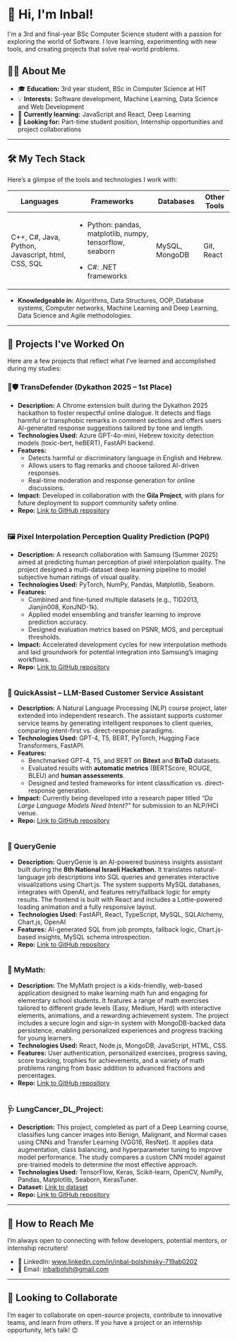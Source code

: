 # 👋 Hi, I'm Inbal!

I'm a 3rd and final-year BSc Computer Science student with a passion for exploring the world of Software. I love learning, experimenting with new tools, and creating projects that solve real-world problems.

## 👨‍🎓 About Me

- 🎓 **Education:** 3rd year student, BSc in Computer Science at HIT
- 💡 **Interests:** Software development, Machine Learning, Data Science and Web Development
- 🌱 **Currently learning:** JavaScript and React, Deep Learning
- 👯 **Looking for:** Part-time student position, Internship opportunities and project collaborations

---

## 🛠️ My Tech Stack

Here’s a glimpse of the tools and technologies I work with:

| **Languages**  | **Frameworks**  | **Databases**  | **Other Tools**  |
|----------------|-----------------|----------------|------------------|
| C++, C#, Java, Python, Javascript, html, CSS, SQL | <ul><li>Python: pandas, matplotlib, numpy, tensorflow, seaborn </li></ul> <ul><li>C#: .NET frameworks</li>| MySQL, MongoDB | Git, React |

- **Knowledgeable in:** Algorithms, Data Structures, OOP, Database systems, Computer networks, Machine Learning and Deep Learning, Data Science and Agile methodologies.
  
---

## 🌟 Projects I've Worked On

Here are a few projects that reflect what I've learned and accomplished during my studies:

### 🌈🛡️ TransDefender (Dykathon 2025 – 1st Place)   
- **Description:** A Chrome extension built during the Dykathon 2025 hackathon to foster respectful online dialogue. It detects and flags harmful or transphobic remarks in comment sections and offers users AI-generated response suggestions tailored by tone and length.  
- **Technologies Used:** Azure GPT-4o-mini, Hebrew toxicity detection models (toxic-bert, heBERT), FastAPI backend.  
- **Features:**  
  - Detects harmful or discriminatory language in English and Hebrew.  
  - Allows users to flag remarks and choose tailored AI-driven responses.  
  - Real-time moderation and response generation for online discussions.  
- **Impact:** Developed in collaboration with the **Gila Project**, with plans for future deployment to support community safety online.
- **Repo:** [Link to GitHub repository](https://github.com/dykeathon/Transparency)<br><br>

### 🖼️ Pixel Interpolation Perception Quality Prediction (PQPI)  
- **Description:** A research collaboration with Samsung (Summer 2025) aimed at predicting human perception of pixel interpolation quality. The project designed a multi-dataset deep learning pipeline to model subjective human ratings of visual quality.  
- **Technologies Used:** PyTorch, NumPy, Pandas, Matplotlib, Seaborn.  
- **Features:**  
  - Combined and fine-tuned multiple datasets (e.g., TID2013, Jianjin008, KonJND-1k).  
  - Applied model ensembling and transfer learning to improve prediction accuracy.  
  - Designed evaluation metrics based on PSNR, MOS, and perceptual thresholds.  
- **Impact:** Accelerated development cycles for new interpolation methods and laid groundwork for potential integration into Samsung’s imaging workflows.
- **Repo:** [Link to GitHub repository](https://github.com/orgs/HITProjects/teams/pixelquality)<br><br>  

### 🤖 QuickAssist – LLM-Based Customer Service Assistant  
- **Description:** A Natural Language Processing (NLP) course project, later extended into independent research. The assistant supports customer service teams by generating intelligent responses to client queries, comparing intent-first vs. direct-response paradigms.  
- **Technologies Used:** GPT-4, T5, BERT, PyTorch, Hugging Face Transformers, FastAPI.  
- **Features:**  
  - Benchmarked GPT-4, T5, and BERT on **Bitext** and **BiToD** datasets.  
  - Evaluated results with **automatic metrics** (BERTScore, ROUGE, BLEU) and **human assessments**.  
  - Designed and tested frameworks for intent classification vs. direct-response generation.  
- **Impact:** Currently being developed into a research paper titled *“Do Large Language Models Need Intent?”* for submission to an NLP/HCI venue.
- **Repo:** [Link to GitHub repository](https://github.com/shaniKupiec/QuickAssist)<br><br>  

### 🧞 QueryGenie
- **Description:** QueryGenie is an AI-powered business insights assistant built during the **8th National Israeli Hackathon.** It translates natural-language job descriptions into SQL queries and generates interactive visualizations using Chart.js. The system supports MySQL databases, integrates with OpenAI, and features retry/fallback logic for empty results. The frontend is built with React and includes a Lottie-powered loading animation and a fully responsive layout.
- **Technologies Used:** FastAPI, React, TypeScript, MySQL, SQLAlchemy, Chart.js, OpenAI
- **Features:** AI-generated SQL from job prompts, fallback logic, Chart.js-based insights, MySQL schema introspection.
- **Repo:** [Link to GitHub repository](https://github.com/InbalBolshinsky/QueryGenie)<br><br>  

### 🧮 MyMath:
- **Description:** The MyMath project is a kids-friendly, web-based application designed to make learning math fun and engaging for elementary school students. It features a range of math exercises tailored to different grade levels (Easy, Medium, Hard) with interactive elements, animations, and a rewarding achievement system. The project includes a secure login and sign-in system with MongoDB-backed data persistence, enabling personalized experiences and progress tracking for young learners.
- **Technologies Used:** React, Node.js, MongoDB, JavaScript, HTML, CSS.
- **Features:** User authentication, personalized exercises, progress saving, score tracking, trophies for achievements, and a variety of math problems ranging from basic addition to advanced fractions and percentages.
- **Repo:** [Link to GitHub repository](https://github.com/InbalBolshinsky/MyMath)<br><br>  

### 🩺 LungCancer_DL_Project:
- **Description:** This project, completed as part of a Deep Learning course, classifies lung cancer images into Benign, Malignant, and Normal cases using CNNs and Transfer Learning (VGG16, ResNet). It applies data augmentation, class balancing, and hyperparameter tuning to improve model performance. The study compares a custom CNN model against pre-trained models to determine the most effective approach.
- **Technologies Used:** TensorFlow, Keras, Scikit-learn, OpenCV, NumPy, Pandas, Matplotlib, Seaborn, KerasTuner.
- **Dataset:** [Link to dataset](https://www.kaggle.com/datasets/adityamahimkar/iqothnccd-lung-cancer-dataset/data)
- **Repo:** [Link to GitHub repository](https://github.com/InbalBolshinsky/LungCancer_DL_Project)

---

## 💼 How to Reach Me

I’m always open to connecting with fellow developers, potential mentors, or internship recruiters!

- 💼 LinkedIn: www.linkedin.com/in/inbal-bolshinsky-719ab0202
- 📧 Email: inbalbolsh@gmail.com

---

## 🤝 Looking to Collaborate

I’m eager to collaborate on open-source projects, contribute to innovative teams, and learn from others. If you have a project or an internship opportunity, let’s talk! 😊

